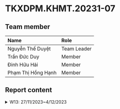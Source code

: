 # TKXDPM.KHMT.20231-07

## Team member

| Name               | Role          |
| :----------------- | :------------ |
| Nguyễn Thế Duyệt   | Team Leader   |
| Trần Đức Duy       | Member        |
| Đinh Hữu Hải       | Member        |
| Phạm Thị Hồng Hạnh | Member        |

## Report content

<details>
    <summary>W13: 27/11/2023~4/12/2023</summary>
    <br>
    <details>
        <summary>Trần Đức Duy</summary>
        <br>
        - Assigned tasks:<br>
          - Detect coupling of subsystem classes<br>
        - Implementation details:<br>
          - Pull request(s): https://github.com/NguyenDuyetIT2002/TKXDPM.KHMT.20231-07/pull/1
          - Specific implementation details:<br>
    </details>
</details>
